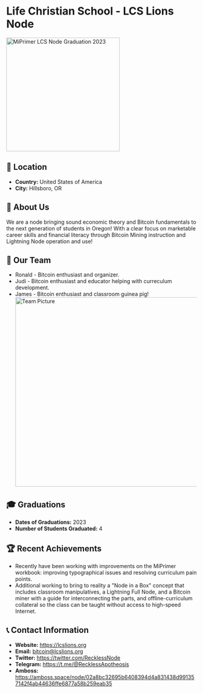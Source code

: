 # Life Christian School - LCS Lions Node
<img src="https://github.com/MyFirstBitcoin/Light-Node-Directory/blob/bf5fb33220bdd30453875c8d4d7f48f7e70d8ca5/United%20States%20--%20Life%20Christian%20School/miprimer2023graduation.jpg" width="300" alt="MiPrimer LCS Node Graduation 2023"> <!-- 1 picture maximum -->

## 📍 Location
- **Country:** United States of America
- **City:** Hillsboro, OR

## 📖 About Us
We are a node bringing sound economic theory and Bitcoin fundamentals to the next generation of students in Oregon! With a clear focus on marketable career skills and financial literacy through Bitcoin Mining instruction and Lightning Node operation and use! 

## 👥 Our Team
* Ronald - Bitcoin enthusiast and organizer.
* Judi - Bitcoin enthusiast and educator helping with curreculum development.
* James - Bitcoin enthusiast and classroom guinea pig!
<img src="https://github.com/MyFirstBitcoin/Light-Node-Directory/blob/bf5fb33220bdd30453875c8d4d7f48f7e70d8ca5/United%20States%20--%20Life%20Christian%20School/LCSMiPrimerTeam.jpg" width="500" alt="Team Picture"> <!-- 1 picture maximum -->

## 🎓 Graduations
- **Dates of Graduations:** 2023
- **Number of Students Graduated:** 4

## 🏆 Recent Achievements
* Recently have been working with improvements on the MiPrimer workbook: improving typographical issues and resolving curriculum pain points.
* Additional working to bring to reality a "Node in a Box" concept that includes classroom manipulatives, a Lightning Full Node, and a Bitcoin miner with a guide for interconnecting the parts, and offline-curriculum collateral so the class can be taught without access to high-speed Internet. 

## 📞 Contact Information
- **Website:** https://lcslions.org
- **Email:** bitcoin@lcslions.org
- **Twitter:** https://twitter.com/RecklessNode
- **Telegram:** https://t.me/@RecklessApotheosis
- **Amboss:** https://amboss.space/node/02a8bc32695b6408394d4a831438d991357142f4ab44636ffe6877a58b259eab35


<!--
## 💰 Official Donation Link
Support our activities by donating through [insert your donation link here].
-->
